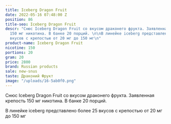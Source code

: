 ```yaml
---
title: Iceberg Dragon Fruit
date: 2022-05-16 07:48:00 Z
position: 86
title-seo: Iceberg Dragon Fruit
descr: "Снюс Iceberg Dragon Fruit со вкусом драконего фрукта. Заявленная крепость
  150 мг никотина. В банке 20 порций. \n\nВ линейке iceberg представлено более 25
  вкусов с крепостью от 20 мг до 150 мг\n"
product-name: Iceberg Dragon Fruit
nicotine: 150
portions: 20
gram: 20
price: 2800
brand: Russian products
sale: new-snus
taste: Драконий Фрукт
image: "/uploads/16-5ab0f0.png"
---
```


Снюс Iceberg Dragon Fruit со вкусом драконего фрукта. Заявленная крепость 150 мг никотина. В банке 20 порций. 

В линейке iceberg представлено более 25 вкусов с крепостью от 20 мг до 150 мг
